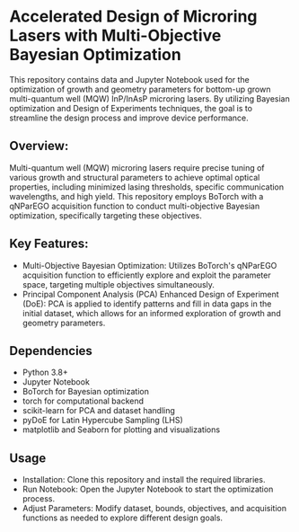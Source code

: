 # Accelerated Design of Microring Lasers with Multi-Objective Bayesian Optimization
This repository contains data and Jupyter Notebook used for the optimization of growth and geometry parameters for bottom-up grown multi-quantum well (MQW) InP/InAsP microring lasers. By utilizing Bayesian optimization and Design of Experiments techniques, the goal is to streamline the design process and improve device performance.

## Overview:
Multi-quantum well (MQW) microring lasers require precise tuning of various growth and structural parameters to achieve optimal optical properties, including minimized lasing thresholds, specific communication wavelengths, and high yield. This repository employs BoTorch with a qNParEGO acquisition function to conduct multi-objective Bayesian optimization, specifically targeting these objectives.


## Key Features:
- Multi-Objective Bayesian Optimization: Utilizes BoTorch's qNParEGO acquisition function to efficiently explore and exploit the parameter space, targeting multiple objectives simultaneously.
- Principal Component Analysis (PCA) Enhanced Design of Experiment (DoE): PCA is applied to identify patterns and fill in data gaps in the initial dataset, which allows for an informed exploration of growth and geometry parameters.

## Dependencies
- Python 3.8+
- Jupyter Notebook
- BoTorch for Bayesian optimization
- torch for computational backend
- scikit-learn for PCA and dataset handling
- pyDoE for Latin Hypercube Sampling (LHS)
- matplotlib and Seaborn for plotting and visualizations

## Usage
- Installation: Clone this repository and install the required libraries.
- Run Notebook: Open the Jupyter Notebook to start the optimization process.
- Adjust Parameters: Modify dataset, bounds, objectives, and acquisition functions as needed to explore different design goals.

